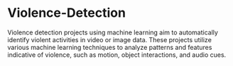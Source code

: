 # Violence-Detection
Violence detection projects using machine learning aim to automatically identify violent activities in video or image data. These projects utilize various machine learning techniques to analyze patterns and features indicative of violence, such as motion, object interactions, and audio cues. 
